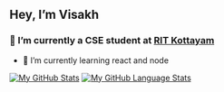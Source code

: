 ## Hey, I’m Visakh 
###  👀 I’m currently a CSE student at [RIT Kottayam](http://rit.ac.in)

- 🌱 I’m currently learning react and node


[![My GitHub Stats](https://github-readme-stats.vercel.app/api/?username=jasongaylord&count_private=true&theme=tokyonight&showicons=true)]()
[![My GitHub Language Stats](https://github-readme-stats.vercel.app/api/top-langs/?username=jasongaylord&langs_count=5&theme=tokyonight)]()
